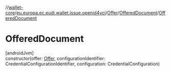 //[wallet-core](../../../../index.md)/[eu.europa.ec.eudi.wallet.issue.openid4vci](../../index.md)/[Offer](../index.md)/[OfferedDocument](index.md)/[OfferedDocument](-offered-document.md)

# OfferedDocument

[androidJvm]\
constructor(offer: [Offer](../index.md), configurationIdentifier: CredentialConfigurationIdentifier,
configuration: CredentialConfiguration)
